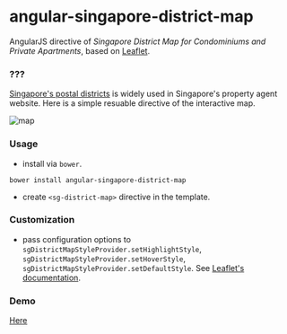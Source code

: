 # angular-singapore-district-map
AngularJS directive of *Singapore District Map for Condominiums and Private Apartments*, based on [Leaflet](http://leafletjs.com/).

### ???
[Singapore's postal districts](https://www.ura.gov.sg/realEstateIIWeb/resources/misc/list_of_postal_districts.htm]) is widely used in Singapore's property agent website. Here is a simple resuable directive of the interactive map.

![map](http://i.imgur.com/E2zJRs0.png)

### Usage

- install via `bower`.

```
bower install angular-singapore-district-map
```

- create `<sg-district-map>` directive in the template.

### Customization

- pass configuration options to `sgDistrictMapStyleProvider.setHighlightStyle`, `sgDistrictMapStyleProvider.setHoverStyle`, `sgDistrictMapStyleProvider.setDefaultStyle`. See [Leaflet's documentation](http://leafletjs.com/reference.html#path).

### Demo
[Here](http://uygnim.com/district-map/)
